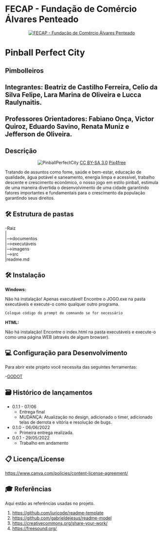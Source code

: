 # FECAP - Fundação de Comércio Álvares Penteado

<p align="center">
<a href= "https://www.fecap.br/"><img src="https://encrypted-tbn0.gstatic.com/images?q=tbn:ANd9GcRhZPrRa89Kma0ZZogxm0pi-tCn_TLKeHGVxywp-LXAFGR3B1DPouAJYHgKZGV0XTEf4AE&usqp=CAU" alt="FECAP - Fundação de Comércio Álvares Penteado" border="0"></a>
</p>

# Pinball Perfect City 

## Pimbolleiros

## Integrantes: Beatriz de Castilho Ferreira, Celio da Silva Felipe, Lara Marina de Oliveira e Lucca Raulynaitis.
## Professores Orientadores: Fabiano Onça, Victor Quiroz, Eduardo Savino, Renata Muniz e Jefferson de Oliveira.

## Descrição

<p align="center">
<img src=https://drive.google.com/file/d/1CsJKGoHBoN3IRQe8WG8B9G133xuHaTKi/view?usp=drive_link alt="PinballPerfectCity" border="0">
<a href="http://www.nyphotographic.com/"> <a rel="license" href="https://creativecommons.org/licenses/by-sa/3.0/">CC BY-SA 3.0</a> <a href="http://pix4free.org/">Pix4free</a>
</p>


Tratando de assuntos como fome, saúde e bem-estar, educação de qualidade, água potável e saneamento, energia limpa e acessível, trabalho descente e crescimento econômico, o nosso jogo em estilo pinball, estimula de uma maneira divertida o desenvolvimento de uma cidade garantindo fatores importantes e fundamentais para o crescimento da população garantindo seus direitos.

## 🛠 Estrutura de pastas

-Raiz<br>
|<br>
|-->documentos<br>
|-->executáveis<br>
|-->imagens<br>
|-->src<br>
|readme.md<br>


## 🛠 Instalação

<b>Windows:</b>

Não há instalação! Apenas executável!
Encontre o JOGO.exe na pasta executáveis e execute-o como qualquer outro programa.

```sh
Coloque código do prompt de comnando se for necessário
```

<b>HTML:</b>

Não há instalação!
Encontre o index.html na pasta executáveis e execute-o como uma página WEB (através de algum browser).

## 💻 Configuração para Desenvolvimento

Para abrir este projeto você necessita das seguintes ferramentas:

-<a href="https://godotengine.org/download">GODOT</a>

## 🗃 Histórico de lançamentos

* 0.1.1 - 07/06 
    * Entrega final
    * MUDANÇA: Atualização no design, adicionado o timer, adicionado telas de derrota e vitória e resolução de bugs. 
* 0.1.0 - 06/06/2022
    * Primeira entrega realizada.
* 0.0.1 - 29/05/2022
    * Trabalho em andamento

## 📋 Licença/License
https://www.canva.com/policies/content-license-agreement/


## 🎓 Referências

Aqui estão as referências usadas no projeto.

1. <https://github.com/iuricode/readme-template>
2. <https://github.com/gabrieldejesus/readme-model>
3. <https://creativecommons.org/share-your-work/>
4. <https://freesound.org/>
